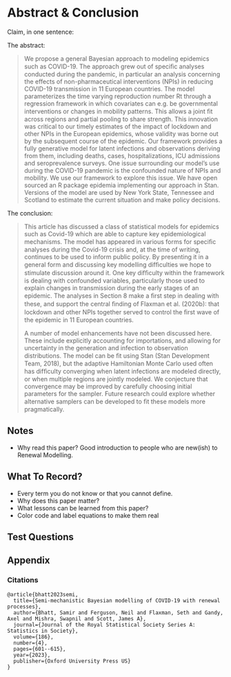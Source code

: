 
<!--
Define terms.
Quotes.
Questions you have.
Comments you have.
Research ideas / questions.
Examining sources.




Abstract,Conclusion
Claims
Terms
Red-Teaming AMAP
  Assuming All Claims Are Wrong
  What would it look like if This Other Thing?
  How does this matter more broadly?
Quotes
Resources Relevant

Comments To The Authors
Extensions Of The Equations
Future Work Potential
Readability

Possible Posts To Write From This
  Last Recorded:
-->


# Abstract & Conclusion

Claim, in one sentence:

>

The abstract:

> We propose a general Bayesian approach to modeling epidemics such as COVID-19. The approach grew out of speciﬁc analyses conducted during the pandemic, in particular an analysis concerning the effects of non-pharmaceutical interventions (NPIs) in reducing COVID-19 transmission in 11 European countries. The model parameterizes the time varying reproduction number Rt through a regression framework in which covariates can e.g. be governmental interventions or changes in mobility patterns. This allows a joint ﬁt across regions and partial pooling to share strength. This innovation was critical to our timely estimates of the impact of lockdown and other NPIs in the European epidemics, whose validity was borne out by the subsequent course of the epidemic. Our framework provides a fully generative model for latent infections and observations deriving from them, including deaths, cases, hospitalizations, ICU admissions and seroprevalence surveys. One issue surrounding our model’s use during the COVID-19 pandemic is the confounded nature of NPIs and mobility. We use our framework to explore this issue. We have open sourced an R package epidemia implementing our approach in Stan. Versions of the model are used by New York State, Tennessee and Scotland to estimate
the current situation and make policy decisions.

The conclusion:

> This article has discussed a class of statistical models for epidemics such as Covid-19 which are able to capture key epidemiological mechanisms. The model has appeared in various forms for speciﬁc analyses during the Covid-19 crisis and, at the time of writing, continues to be used to inform public policy. By presenting it in a general form and discussing key modelling difﬁculties we hope to stimulate discussion around it. One key difﬁculty within the framework is dealing with confounded variables, particularly those used to explain changes in transmission during the early stages of an epidemic. The analyses in Section 8 make a ﬁrst step in dealing with these, and support the central ﬁnding of Flaxman et al. (2020b): that lockdown and other NPIs together served to control the ﬁrst wave of the epidemic in 11 European countries.
>
> A number of model enhancements have not been discussed here. These include explicitly accounting for importations, and allowing for uncertainty in the generation and infection to observation distributions. The model can be ﬁt using Stan (Stan Development Team, 2018), but the adaptive Hamiltonian Monte Carlo used often has difﬁculty converging when latent infections are modeled directly, or when multiple regions are jointly modeled. We conjecture that convergence may be improved by carefully choosing initial parameters for the sampler. Future research could explore whether alternative samplers can be developed to ﬁt these models more pragmatically.

## Notes

* Why read this paper? Good introduction to people who are new(ish) to Renewal Modelling.


## What To Record?

* Every term you do not know or that you cannot define.
* Why does this paper matter?
* What lessons can be learned from this paper?
* Color code and label equations to make them real


## Test Questions

## Appendix

### Citations

```
@article{bhatt2023semi,
  title={Semi-mechanistic Bayesian modelling of COVID-19 with renewal processes},
  author={Bhatt, Samir and Ferguson, Neil and Flaxman, Seth and Gandy, Axel and Mishra, Swapnil and Scott, James A},
  journal={Journal of the Royal Statistical Society Series A: Statistics in Society},
  volume={186},
  number={4},
  pages={601--615},
  year={2023},
  publisher={Oxford University Press US}
}
```
